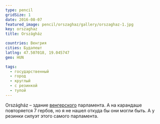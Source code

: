 ```yaml
---
type: pencil
gridSize: 1
date: 2016-08-07
featured_image: pencil/orszaghaz/gallery/orszaghaz-1.jpg
key: orszaghaz
title: Országház

countries: Венгрия
cities: Будапешт
latlng: 47.507018, 19.045747
geo: HUN

tags:
  - государственный
  - город
  - круглый
  - с резинкой
  - тупой
---
```


Országház – здание [венгерского](?country=HUN) парламента. А на карандаше повторяется 7 гербов, но я не нашел откуда бы они могли быть. А у резинки силуэт этого самого парламента.
